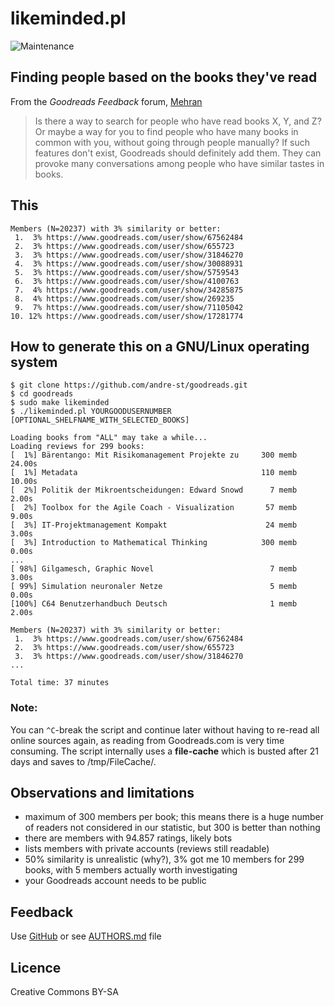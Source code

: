 # likeminded.pl

![Maintenance](https://img.shields.io/maintenance/yes/2018.svg)


## Finding people based on the books they've read

From the _Goodreads Feedback_ forum, [Mehran](https://www.goodreads.com/topic/show/19397936-finding-people-based-on-the-books-they-ve-read) 
> Is there a way to search for people who have read books X, Y, and Z? Or maybe
> a way for you to find people who have many books in common with you, without
> going through people manually? If such features don't exist, Goodreads should
> definitely add them. They can provoke many conversations among people who have
> similar tastes in books. 



## This
```
Members (N=20237) with 3% similarity or better:
 1.	 3%	https://www.goodreads.com/user/show/67562484
 2.	 3%	https://www.goodreads.com/user/show/655723
 3.	 3%	https://www.goodreads.com/user/show/31846270
 4.	 3%	https://www.goodreads.com/user/show/30088931
 5.	 3%	https://www.goodreads.com/user/show/5759543
 6.	 3%	https://www.goodreads.com/user/show/4100763
 7.	 4%	https://www.goodreads.com/user/show/34285875
 8.	 4%	https://www.goodreads.com/user/show/269235
 9.	 7%	https://www.goodreads.com/user/show/71105042
10.	12%	https://www.goodreads.com/user/show/17281774

```


## How to generate this on a GNU/Linux operating system

```
$ git clone https://github.com/andre-st/goodreads.git
$ cd goodreads
$ sudo make likeminded
$ ./likeminded.pl YOURGOODUSERNUMBER [OPTIONAL_SHELFNAME_WITH_SELECTED_BOOKS]

Loading books from "ALL" may take a while...
Loading reviews for 299 books:
[  1%] Bärentango: Mit Risikomanagement Projekte zu     300 memb    24.00s
[  1%] Metadata                                         110 memb    10.00s
[  2%] Politik der Mikroentscheidungen: Edward Snowd      7 memb     2.00s
[  2%] Toolbox for the Agile Coach - Visualization       57 memb     9.00s
[  3%] IT-Projektmanagement Kompakt                      24 memb     3.00s
[  3%] Introduction to Mathematical Thinking            300 memb     0.00s
...
[ 98%] Gilgamesch, Graphic Novel                          7 memb     3.00s
[ 99%] Simulation neuronaler Netze                        5 memb     0.00s
[100%] C64 Benutzerhandbuch Deutsch                       1 memb     2.00s

Members (N=20237) with 3% similarity or better:
 1.	 3%	https://www.goodreads.com/user/show/67562484
 2.	 3%	https://www.goodreads.com/user/show/655723
 3.	 3%	https://www.goodreads.com/user/show/31846270
...

Total time: 37 minutes
```


### Note:

You can `^C`-break the script and continue later without having to re-read all
online sources again, as reading from Goodreads.com is very time consuming.
The script internally uses a **file-cache** which is busted after 21 days
and saves to /tmp/FileCache/.



## Observations and limitations

- maximum of 300 members per book; this means there is a huge number of readers 
  not considered in our statistic, but 300 is better than nothing
- there are members with 94.857 ratings, likely bots
- lists members with private accounts (reviews still readable)
- 50% similarity is unrealistic (why?), 3% got me 10 members for 299 books,
  with 5 members actually worth investigating
- your Goodreads account needs to be public
  


## Feedback

Use [GitHub](https://github.com/andre-st/goodreads/issues) or see [AUTHORS.md](AUTHORS.md) file


## Licence

Creative Commons BY-SA
